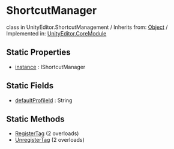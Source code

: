 # ShortcutManager
class in UnityEditor.ShortcutManagement
 / Inherits from: <a href="https://docs.unity3d.com/6000.0/Documentation/ScriptReference/Object.html" target="_blank">Object</a> / Implemented in: <a href="https://docs.unity3d.com/6000.0/Documentation/ScriptReference/UnityEditor.CoreModule.html" target="_blank">UnityEditor.CoreModule</a>
## Static Properties
- <a href="https://docs.unity3d.com/6000.0/Documentation/ScriptReference/ShortcutManager-instance.html" target="_blank">instance</a> : IShortcutManager
## Static Fields
- <a href="https://docs.unity3d.com/6000.0/Documentation/ScriptReference/ShortcutManager-defaultProfileId.html" target="_blank">defaultProfileId</a> : String
## Static Methods
- <a href="https://docs.unity3d.com/6000.0/Documentation/ScriptReference/ShortcutManager.RegisterTag.html" target="_blank">RegisterTag</a> (2 overloads)
- <a href="https://docs.unity3d.com/6000.0/Documentation/ScriptReference/ShortcutManager.UnregisterTag.html" target="_blank">UnregisterTag</a> (2 overloads)
